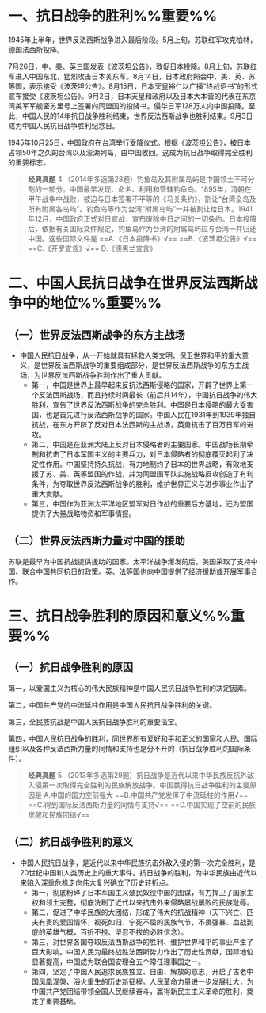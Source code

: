 # 一、抗日战争的胜利%%重要%%
1945年上半年，世界反法西斯战争进入最后阶段。5月上旬，苏联红军攻克柏林，德国法西斯投降。

7月26日，中、美、英三国发表《波茨坦公告》，敦促日本投降。8月上旬，苏联红军进入中国东北，猛烈攻击日本关东军。8月14日，日本政府照会中、美、英、苏等国，表示接受《波茨坦公告》。8月15日，日本天皇裕仁以广播“终战诏书”的形式宣布接受《波茨坦公告》。9月2日，日本天皇和政府以及日本大本营的代表在东京湾美军军舰密苏里号上签署向同盟国的投降书。侵华日军128万人向中国投降。至此，中国人民的14年抗日战争胜利结束，世界反法西斯战争也胜利结束。9月3日成为中国人民抗日战争胜利纪念日。

1945年10月25日，中国政府在台湾举行受降仪式。根据《波茨坦公告》，被日本占领50年之久的台湾以及澎湖列岛，由中国收回。这成为抗日战争取得完全胜利的重要标志。

>**经典真题**
4.（2014年多选第28题）钓鱼岛及其附属岛屿是中国领土不可分割的一部分。中国最早发现、命名、利用和管辖钓鱼岛。1895年，清朝在甲午战争中战败，被迫与日本签署不平等的《马关条约》，割让“台湾全岛及所有附属各岛屿”。钓鱼岛等作为台湾“附属岛屿”一并被割让给日本。1941年12月，中国政府正式对日宣战，宣布废除中日之间的一切条约。日本投降后，依据有关国际文件规定，钓鱼岛作为台湾的附属岛屿应与台湾一并归还中国。这些国际文件是
==A.《日本投降书》√==
==B.《波茨坦公告》√==
==C.《开罗宣言》√==
D.《德黑兰宣言》
# 二、中国人民抗日战争在世界反法西斯战争中的地位%%重要%% 
## （一）世界反法西斯战争的东方主战场
- 中国人民抗日战争，从一开始就具有拯救人类文明、保卫世界和平的重大意义，是世界反法西斯战争的重要组成部分，是世界反法西斯战争的东方主战场，为世界反法西斯战争胜利作出了重大贡献。
	- 第一，中国是世界上最早起来反抗法西斯侵略的国家，开辟了世界上第一个反法西斯战场，而且持续时间最长（前后共14年），中国抗日战争的伟大胜利，宣告了世界反法西斯战争的完全胜利。中国是日本侵略的最大受害国，也是首先进行反法西斯战争的国家。中国人民在1931年到1939年独自抗战，在东方开辟了反对日本法西斯的主战场，英勇抗击了百万日军的进攻。
	- 第二，中国是在亚洲大陆上反对日本侵略者的主要国家。中国战场长期牵制和抗击了日本军国主义的主要兵力，对日本侵略者的彻底覆灭起到了决定性作用。中国坚持持久抗战，有力地制约了日本的世界战略，有效地支援了苏、美、英等盟国的作战，并为同盟国军队实施战略反攻创造了有利条件，为夺取世界反法西斯战争的胜利，维护世界正义与进步事业作出了重大贡献。
	- 第三，中国作为亚洲太平洋地区盟军对日作战的重要后方基地，还为盟国提供了大量战略物资和军事情报。
## （二）世界反法西斯力量对中国的援助
苏联是最早为中国抗战提供援助的国家。太平洋战争爆发前后，美国采取了支持中国、联合中国共同抗日的政策。英、法等国也向中国提供了经济援助或开展军事合作。
# 三、抗日战争胜利的原因和意义%%重要%%
## （一）抗日战争胜利的原因
第一，以爱国主义为核心的伟大民族精神是中国人民抗日战争胜利的决定因素。

第二，中国共产党的中流砥柱作用是中国人民抗日战争胜利的关键。

第三，全民族抗战是中国人民抗日战争胜利的重要法宝。

第四，中国人民抗日战争的胜利，同世界所有爱好和平和正义的国家和人民、国际组织以及各种反法西斯力量的同情和支持也是分不开的（抗日战争胜利的国际条件）。

>**经典真题**
5.（2013年多选第29题）抗日战争是近代以来中华民族反抗外敌入侵第一次取得完全胜利的民族解放战争。中国赢得抗日战争胜利的主要原因是
A.中国的国力空前强大
==B.中国共产党发挥了中流砥柱的作用√==
==C.得到国际反法西斯力量的同情与支持√==
==D.中国实现了空前的民族觉醒和民族团结√==
## （二）抗日战争胜利的意义
- 中国人民抗日战争，是近代以来中华民族抗击外敌入侵的第一次完全胜利，是20世纪中国和人类历史上的重大事件。抗日战争的胜利，为中华民族由近代以来陷入深重危机走向伟大复兴确立了历史转折点。
	- 第一，彻底粉碎了日本军国主义殖民奴役中国的图谋，有力捍卫了国家主权和领土完整，彻底洗刷了近代以来抗击外来侵略屡战屡败的民族耻辱。
	- 第二，促进了中华民族的大团结，形成了伟大的抗战精神（天下兴亡、匹夫有责的爱国情怀，视死如归、宁死不屈的民族气节，不畏强暴、血战到底的英雄气概，百折不挠、坚忍不拔的必胜信念）。
	- 第三，对世界各国夺取反法西斯战争的胜利、维护世界和平的事业产生了巨大影响。中国人民为最终战胜法西斯势力作出了历史性贡献，国际地位显著提高，中国成为联合国安理会五个常任理事国之一。
	- 第四，坚定了中国人民追求民族独立、自由、解放的意志，开启了古老中国凤凰涅槃、浴火重生的历史新征程。人民革命力量进一步发展壮大，为中国共产党团结带领全国人民继续奋斗，赢得新民主主义革命的胜利，奠定了重要基础。